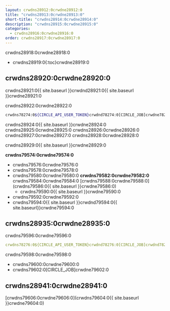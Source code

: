 ```yaml
---
layout: crwdns28912:0crwdne28912:0
title: "crwdns28913:0crwdne28913:0"
short-title: "crwdns28914:0crwdne28914:0"
description: "crwdns28915:0crwdne28915:0"
categories:
  - crwdns28916:0crwdne28916:0
order: crwdns28917:0crwdne28917:0
---
```

crwdns28918:0crwdne28918:0

- crwdns28919:0{:toc}crwdne28919:0

## crwdns28920:0crwdne28920:0

crwdns28921:0{{ site.baseurl }}crwdnd28921:0{{ site.baseurl }}crwdne28921:0

crwdns28922:0crwdne28922:0

```bash
crwdns78274:0${CIRCLE_API_USER_TOKEN}crwdnd78274:0[CIRCLE_JOB]crwdne78274:0
```

crwdns28924:0{{ site.baseurl }}crwdne28924:0 crwdns28925:0crwdne28925:0 crwdns28926:0crwdne28926:0 crwdns28927:0crwdne28927:0 crwdns28928:0crwdne28928:0

crwdns28929:0{{ site.baseurl }}crwdne28929:0

**crwdns79574:0crwdne79574:0**

- crwdns79576:0crwdne79576:0
- crwdns79578:0crwdne79578:0
- crwdns79580:0crwdne79580:0 **crwdns79582:0crwdne79582:0** crwdns79584:0crwdne79584:0 [crwdns79588:0crwdne79588:0](crwdns79586:0{{ site.baseurl }}crwdne79586:0) 
    - crwdns79590:0{{ site.baseurl }}crwdne79590:0
- crwdns79592:0crwdne79592:0
- crwdns79594:0{{ site.baseurl }}crwdnd79594:0{{ site.baseurl}}crwdne79594:0

## crwdns28935:0crwdne28935:0

crwdns79596:0crwdne79596:0

```yaml
crwdns78276:0${CIRCLE_API_USER_TOKEN}crwdnd78276:0[CIRCLE_JOB]crwdnd78276:0$CIRCLE_SHA1crwdnd78276:0$CIRCLE_PROJECT_USERNAMEcrwdnd78276:0$CIRCLE_PROJECT_REPONAMEcrwdnd78276:0$CIRCLE_BRANCHcrwdne78276:0
```

crwdns79598:0crwdne79598:0

- crwdns79600:0crwdne79600:0
- crwdns79602:0[CIRCLE_JOB]crwdne79602:0

## crwdns28941:0crwdne28941:0

[crwdns79606:0crwdne79606:0](crwdns79604:0{{ site.baseurl }}crwdne79604:0)